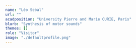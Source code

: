 ```yaml
---
name: "Léo Sebal"
url: ""
acadposition: "University Pierre and Marie CURIE, Paris"
blurb: "Synthesis of motor sounds"
themes: []
role: "Visitor"
image: "./defaultprofile.png"
---
```

